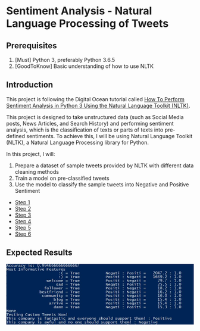# Sentiment Analysis - Natural Language Processing of Tweets
## Prerequisites
1. [Must] Python 3, preferably Python 3.6.5
2. [GoodToKnow] Basic understanding of how to use NLTK
## Introduction

This project is following the Digital Ocean tutorial called [How To Perform Sentiment Analysis in Python 3 Using the Natural Language Toolkit (NLTK)](https://www.digitalocean.com/community/tutorials/how-to-perform-sentiment-analysis-in-python-3-using-the-natural-language-toolkit-nltk).

This project is designed to take unstructured data (such as Social Media posts, News Articles, and Search History) and performing sentiment analysis, which is the classification of texts or parts of texts into pre-defined sentiments.
To achieve this, I will be using Natural Language Toolkit (NLTK), a Natural Language Processing library for Python.

In this project, I will:
1. Prepare a dataset of sample tweets provided by NLTK with different data cleaning methods
2. Train a model on pre-classified tweets
3. Use the model to classify the sample tweets into Negative and Positive Sentiment

- [Step 1](https://github.com/SamuelBridges/SentimentAnalysisTutorial/blob/master/%5B1%5Dnlp_tokenise.py)
- [Step 2](https://github.com/SamuelBridges/SentimentAnalysisTutorial/blob/master/%5B2%5Dnlp_normalise.py)
- [Step 3](https://github.com/SamuelBridges/SentimentAnalysisTutorial/blob/master/%5B3%5Dnlp_remove_noise.py)
- [Step 4](https://github.com/SamuelBridges/SentimentAnalysisTutorial/blob/master/%5B4%5Dnlp_determine_word_density.py)
- [Step 5](https://github.com/SamuelBridges/SentimentAnalysisTutorial/blob/master/%5B5%5Dnlp_prepare_model_data.py)
- [Step 6](https://github.com/SamuelBridges/SentimentAnalysisTutorial/blob/master/%5B6%5Dnlp_build_and_test.py)

## Expected Results
![Results](test_image.jpg)